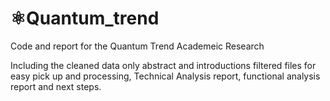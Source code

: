 # ⚛️Quantum_trend
Code and report for the Quantum Trend Academeic Research

Including the cleaned data only abstract and introductions filtered files for easy pick up and processing, Technical Analysis report, functional analysis report and next steps. 
